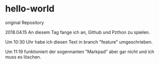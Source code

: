# hello-world
original Repository

2018.04.15
An diesem Tag fange ich an, Github und Pzthon zu spielen.

Um 10:30 Uhr habe ich diesen Text in branch "feature" umgeschrieben.


Um 11:19 funktioniert der sogennanten "Markpad" aber gar nicht und ich muss es löschen.
